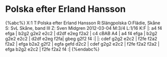 # Polska efter Erland Hansson

{%abc%}
X:1
T:Polska efter Erland Hansson
R:Slängpolska
O:Flädie, Skåne
S: SvL Skåne, band III
Z: Sven Midgren 2012-03-04
M:3/4
L:1/16
K:F
|: a4 f4 efga | b2g2 g2e2 e2c2 | d2df e2eg f2a2 | c4 cBAB A4 | 
a4 f4 efga | b2g2 g2e2 e2c2 | d2df e2eg f2fa| gbeg g2f2 f4 :|
|: cdef g2g2 e2c2 | f2fe f2a2 f2a2 | efga b2a2 g2f2 | egfa gefd d2c2 |
cdef g2g2 e2c2 | f2fe f2a2 f2a2 | efga b2g2 e2c2 | f2fe f2a2 f4 :|
{%endabc%}
